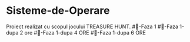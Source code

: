 # Sisteme-de-Operare
Proiect realizat cu scopul jocului TREASURE HUNT.
#😤-Faza 1
#🧠-Faza 1-dupa 2 ore
#🤪-Faza 1-dupa 4 ORE
#🥴-Faza 1-dupa 6 ORE
